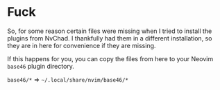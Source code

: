 # Fuck

So, for some reason certain files were missing when I tried to install the plugins from NvChad. I thankfully had them in a different installation, so they are in here for convenience if they are missing.

If this happens for you, you can copy the files from here to your Neovim `base46` plugin directory.

`base46/*` => `~/.local/share/nvim/base46/*`